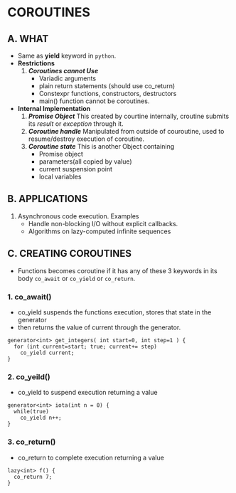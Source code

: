 # COROUTINES
## A. WHAT
- Same as **yield** keyword in `python`.
- **Restrictions**
  1. ***Coroutines cannot Use***
     - Variadic arguments
     - plain return statements (should use co_return)
     - Constexpr functions, constructors, destructors
     - main() function cannot be coroutines.
- **Internal Implementation**
  1. ***Promise Object*** This created by courtine internally, croutine submits its *result* or *exception* through it.
  2. ***Coroutine handle*** Manipulated from outside of couroutine, used to resume/destroy execution of coroutine.
  3. ***Coroutine state*** This is another Object containing
     - Promise object
     - parameters(all copied by value)
     - current suspension point
     - local variables
     
## B. APPLICATIONS
1. Asynchronous code execution. Examples
   - Handle non-blocking I/O without explicit callbacks.
   - Algorithms on lazy-computed infinite sequences

## C. CREATING COROUTINES
- Functions becomes coroutine if it has any of these 3 keywords in its body `co_await` or `co_yield` or `co_return`.
### 1. co_await()
- co_yield suspends the functions execution, stores that state in the generator<int>
- then returns the value of current through the generator<int>.
```
generator<int> get_integers( int start=0, int step=1 ) {
  for (int current=start; true; current+= step)
    co_yield current;
}
```
### 2. co_yeild()
- co_yield to suspend execution returning a value
```
generator<int> iota(int n = 0) {
  while(true)
    co_yield n++;
}
```
### 3. co_return()
- co_return to complete execution returning a value
```
lazy<int> f() {
  co_return 7;
}
```
